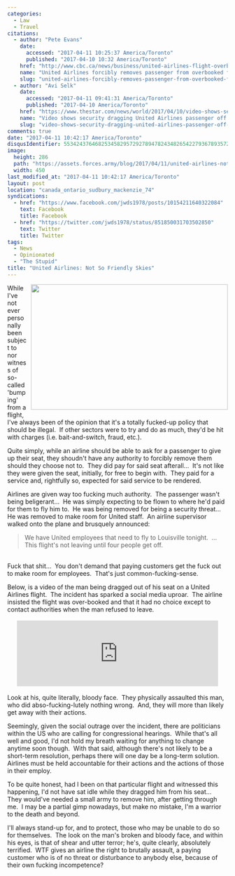 ```yaml
---
categories:
  - Law
  - Travel
citations:
  - author: "Pete Evans"
    date:
      accessed: "2017-04-11 10:25:37 America/Toronto"
      published: "2017-04-10 10:32 America/Toronto"
    href: "http://www.cbc.ca/news/business/united-airlines-flight-overbooked-1.4063632"
    name: "United Airlines forcibly removes passenger from overbooked flight"
    slug: "united-airlines-forcibly-removes-passenger-from-overbooked-flight"
  - author: "Avi Selk"
    date:
      accessed: "2017-04-11 09:41:31 America/Toronto"
      published: "2017-04-10 America/Toronto"
    href: "https://www.thestar.com/news/world/2017/04/10/video-shows-security-dragging-united-airlines-passenger-off-overbooked-flight.html"
    name: "Video shows security dragging United Airlines passenger off 'overbooked' flight"
    slug: "video-shows-security-dragging-united-airlines-passenger-off-overbooked-flight"
comments: true
date: "2017-04-11 10:42:17 America/Toronto"
disqusIdentifier: 5534243764682534582957292789478243482654227936789357299654948378889942695739965557243792765597288637
image:
  height: 286
  path: "https://assets.forces.army/blog/2017/04/11/united-airlines-not-so-friendly-skies/hotlink-ok/crowded-airplane_450x286.png"
  width: 450
last_modified_at: "2017-04-11 10:42:17 America/Toronto"
layout: post
location: "canada_ontario_sudbury_mackenzie_74"
syndications:
  - href: "https://www.facebook.com/jwds1978/posts/10154211640322084"
    text: Facebook
    title: Facebook
  - href: "https://twitter.com/jwds1978/status/851850031703502850"
    text: Twitter
    title: Twitter
tags:
  - News
  - Opinionated
  - "The Stupid"
title: "United Airlines: Not So Friendly Skies"
---
```


<img
  alt="" height="286" src="{{ site.uri.assets }}/blog/2017/04/11/united-airlines-not-so-friendly-skies/crowded-airplane_450x286.png"
  style="border: 0px; float: right; margin-bottom: 10px; margin-left: 10px;" width="450" />
<p>
  While I've not ever personally been subject to nor witness of so-called 'bumping' from a flight, I've always been of the opinion that it's a totally fucked-up
  policy that should be illegal.&nbsp; If other sectors were to try and do as much, they'd be hit with charges (i.e. bait-and-switch, fraud, etc.).
</p>
<p>
  Quite simply, while an airline should be able to ask for a passenger to give up their seat, they shoudn't have any authority to forcibly remove them should
  they choose not to.&nbsp; They did pay for said seat afterall&hellip;&nbsp; It's not like they were given the seat, initially, for free to begin with.&nbsp;
  They paid for a service and, rightfully so, expected for said service to be rendered.
</p>
<!-- excerptBreak -->
<p>
  Airlines are given way too fucking much authority.&nbsp; The passenger wasn't being beligerant&hellip;&nbsp; He was simply expecting to be flown to where he'd
  paid for them to fly him to.&nbsp; He was being removed for being a security threat&hellip;&nbsp; He was removed to make room for United staff.&nbsp; An
  airline supervisor walked onto the plane and brusquely announced:
  <blockquote>
    We have United employees that need to fly to Louisville tonight.&nbsp; &hellip;&nbsp; This flight's not leaving until four people get off.
  </blockquote>
  &nbsp;<br />
  Fuck that shit&hellip;&nbsp; You don't demand that paying customers get the fuck out to make room for employees.&nbsp; That's just common-fucking-sense.
</p>
<p>
  Below, is a video of the man being dragged out of his seat on a United Airlines flight.&nbsp; The incident has sparked a social media uproar.&nbsp; The airline
  insisted the flight was over-booked and that it had no choice except to contact authorities when the man refused to leave.<br />
  &nbsp;<br />
  <iframe
    allowfullscreen src="https://www.cbc.ca/i/caffeine/syndicate/?mediaId=918300739735"
    style="border: none; display: block; margin-left: auto; margin-right: auto;" width="460"></iframe>
  &nbsp;<br />
  Look at his, quite literally, bloody face.&nbsp; They physically assaulted this man, who did abso-fucking-lutely nothing wrong.&nbsp; And, they will more than
  likely get away with their actions.
</p>
<p>
  Seemingly, given the social outrage over the incident, there are politicians within the US who are calling for congressional hearings.&nbsp; While that's all
  well and good, I'd not hold my breath waiting for anything to change anytime soon though.&nbsp; With that said, although there's not likely to be a short-term
  resolution, perhaps there will one day be a long-term solution.&nbsp; Airlines must be held accountable for their actions and the actions of those in their
  employ.
</p>
<p>
  To be quite honest, had I been on that particular flight and witnessed this happening, I'd not have sat idle while they dragged him from his
  seat&hellip;&nbsp; They would've needed a small army to remove him, after getting through me.&nbsp; I may be a partial gimp nowadays, but make no mistake, I'm
  a warrior to the death and beyond.
</p>
<p>
  I'll always stand-up for, and to protect, those who may be unable to do so for themselves.&nbsp; The look on the man's broken and bloody face, and within his
  eyes, is that of shear and utter terror; he's, quite clearly, absolutely terrified.&nbsp; WTF gives an airline the right to brutally assault, a paying
  customer who is of no threat or disturbance to anybody else, because of their own fucking incompetence?
</p>

